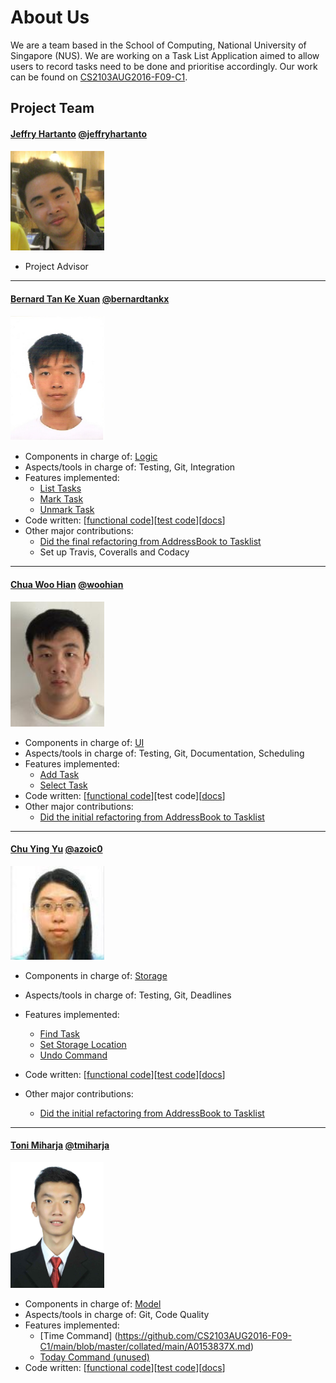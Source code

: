 

<!-- @@author A0146840E -->


# About Us


We are a team based in the School of Computing, National University of Singapore (NUS). We are working on a Task List Application aimed to allow users to record tasks need to be done and prioritise accordingly. Our work can be found on  [CS2103AUG2016-F09-C1](https://github.com/CS2103AUG2016-F09-C1/main).


## Project Team


#### [Jeffry Hartanto](https://github.com/jeffryhartanto) [@jeffryhartanto](https://github.com/jeffryhartanto)<br>
<img src="images/JeffryHartanto.jpg" width="150"><br>
* Project Advisor


-----


#### [Bernard Tan Ke Xuan](https://github.com/bernardtankx) [@bernardtankx](https://github.com/bernardtankx)<br>
<img src="images/BernardTanKeXuan.jpg" width="150"><br>


* Components in charge of: [Logic](https://github.com/CS2103AUG2016-F09-C1/main/blob/master/docs/DeveloperGuide.md#logic-component)
* Aspects/tools in charge of: Testing, Git, Integration
* Features implemented:
   * [List Tasks](https://github.com/CS2103AUG2016-F09-C1/main/blob/master/docs/UserGuide.md#listing-tasks--list)
   * [Mark Task](https://github.com/CS2103AUG2016-F09-C1/main/blob/master/docs/UserGuide.md#mark-a-task--mark)
   * [Unmark Task](https://github.com/CS2103AUG2016-F09-C1/main/blob/master/docs/UserGuide.md#unmark-a-task--unmark)
* Code written: [[functional code](https://github.com/CS2103AUG2016-F09-C1/main/blob/master/collated/main/A0146840E.md)][[test code](https://github.com/CS2103AUG2016-F09-C1/main/blob/master/collated/test/A0146840E.md)][[docs](https://github.com/CS2103AUG2016-F09-C1/main/blob/master/collated/docs/A0146840E.md)]
* Other major contributions:
  * [Did the final refactoring from AddressBook to Tasklist](https://github.com/CS2103AUG2016-F09-C1/main/commit/863473fd47913a06ebd1408a391e8eb04c2d868c)
  * Set up Travis, Coveralls and Codacy


-----


<!-- @@author A0140019W -->
#### [Chua Woo Hian](https://github.com/woohian) [@woohian](https://github.com/woohian)<br>
<img src="images/ChuaWooHian.jpg" width="150"><br>
* Components in charge of: [UI](https://github.com/CS2103AUG2016-F09-C1/main/blob/master/docs/DeveloperGuide.md#ui-component)
* Aspects/tools in charge of: Testing, Git, Documentation, Scheduling
* Features implemented:
   * [Add Task](https://github.com/CS2103AUG2016-F09-C1/main/blob/master/docs/UserGuide.md#adding-a-task--add)
   * [Select Task](https://github.com/CS2103AUG2016-F09-C1/main/blob/master/docs/UserGuide.md#select-a-task--select)
* Code written: [[functional code](https://github.com/CS2103AUG2016-F09-C1/main/blob/master/collated/main/A0140019W.md)][test code][[docs](https://github.com/CS2103AUG2016-F09-C1/main/blob/master/collated/docs/A0140019W.md)]
* Other major contributions:
  * [Did the initial refactoring from AddressBook to Tasklist](https://github.com/CS2103AUG2016-F09-C1/main/commit/2a42c3cef6476b9f531918cf6579214cc233dcb2)


-----


<!-- @@author A0138516A -->
#### [Chu Ying Yu](https://github.com/azoic0) [@azoic0](https://github.com/azoic0)<br>
<img src="images/ChuYingYu.jpg" width="150"><br>
* Components in charge of: [Storage](https://github.com/CS2103AUG2016-F09-C1/main/blob/master/docs/DeveloperGuide.md#storage-component)
* Aspects/tools in charge of: Testing, Git, Deadlines
* Features implemented:
   * [Find Task](https://github.com/CS2103AUG2016-F09-C1/main/blob/master/docs/UserGuide.md#finding-tasks--find)
   * [Set Storage Location](https://github.com/CS2103AUG2016-F09-C1/main/blob/master/docs/UserGuide.md#set-storage-file-location--storage)
   * [Undo Command](https://github.com/CS2103AUG2016-F09-C1/main/blob/master/docs/UserGuide.md#undo-a-task--undo)


* Code written: [[functional code](https://github.com/CS2103AUG2016-F09-C1/main/blob/master/collated/main/A0138516A.md)][[test code](https://github.com/CS2103AUG2016-F09-C1/main/blob/master/collated/test/A0138516A.md)][[docs](https://github.com/CS2103AUG2016-F09-C1/main/blob/master/collated/docs/A0138516A.md)]
* Other major contributions:
  * [Did the initial refactoring from AddressBook to Tasklist](https://github.com/CS2103AUG2016-F09-C1/main/commit/2a42c3cef6476b9f531918cf6579214cc233dcb2)


-----


<!-- @@author A0153837X -->
#### [Toni Miharja](https://github.com/tmiharja) [@tmiharja](https://github.com/tmiharja)<br>
<img src="images/tmiharja.jpg" width="150"><br>
* Components in charge of: [Model](https://github.com/CS2103AUG2016-F09-C1/main/blob/master/docs/DeveloperGuide.md#model-component)
* Aspects/tools in charge of: Git, Code Quality
* Features implemented:
   * [Time Command] (https://github.com/CS2103AUG2016-F09-C1/main/blob/master/collated/main/A0153837X.md)
   * [Today Command (unused)](https://github.com/CS2103AUG2016-F09-C1/main/blob/master/collated/main/A0153837Xunused.md)
* Code written: [[functional code](https://github.com/CS2103AUG2016-F09-C1/main/blob/master/collated/main/A0153837X.md)][[test code](https://github.com/CS2103AUG2016-F09-C1/main/blob/master/collated/main/A0153837X.md)][[docs](https://github.com/CS2103AUG2016-F09-C1/main/blob/master/collated/main/A0153837X.md)]
